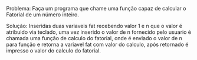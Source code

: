 Problema: Faça um programa que chame uma função capaz de calcular o Fatorial de um número inteiro.

Solução: Inseridas duas variaveis fat recebendo valor 1 e n que o valor é atribuido via teclado, 
uma vez inserido o valor de n fornecido pelo usuario é chamada uma função de calculo do fatorial, 
onde é enviado o valor de n para função e retorna a variavel fat com valor do calculo, após retornado 
é impresso o valor do calculo do fatorial.